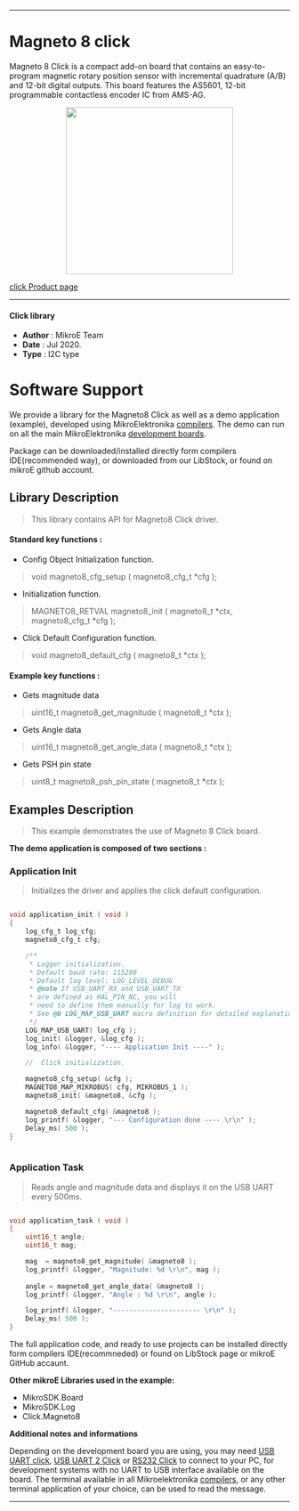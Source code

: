 
---
# Magneto 8 click

Magneto 8 Click is a compact add-on board that contains an easy-to-program magnetic rotary position sensor with incremental quadrature (A/B) and 12-bit digital outputs. This board features the AS5601, 12-bit programmable contactless encoder IC from AMS-AG.

<p align="center">
  <img src="https://download.mikroe.com/images/click_for_ide/magneto8_click.png" height=300px>
</p>


[click Product page](https://www.mikroe.com/magneto-8-click)

---


#### Click library 

- **Author**        : MikroE Team
- **Date**          : Jul 2020.
- **Type**          : I2C type


# Software Support

We provide a library for the Magneto8 Click 
as well as a demo application (example), developed using MikroElektronika 
[compilers](https://shop.mikroe.com/compilers). 
The demo can run on all the main MikroElektronika [development boards](https://shop.mikroe.com/development-boards).

Package can be downloaded/installed directly form compilers IDE(recommended way), or downloaded from our LibStock, or found on mikroE github account. 

## Library Description

> This library contains API for Magneto8 Click driver.

#### Standard key functions :

- Config Object Initialization function.
> void magneto8_cfg_setup ( magneto8_cfg_t *cfg ); 
 
- Initialization function.
> MAGNETO8_RETVAL magneto8_init ( magneto8_t *ctx, magneto8_cfg_t *cfg );

- Click Default Configuration function.
> void magneto8_default_cfg ( magneto8_t *ctx );


#### Example key functions :

- Gets magnitude data
> uint16_t magneto8_get_magnitude ( magneto8_t *ctx );
 
- Gets Angle data
> uint16_t magneto8_get_angle_data ( magneto8_t *ctx );

- Gets PSH pin state
> uint8_t magneto8_psh_pin_state ( magneto8_t *ctx );

## Examples Description

> This example demonstrates the use of Magneto 8 Click board.

**The demo application is composed of two sections :**

### Application Init 

> Initializes the driver and applies the click default configuration.

```c

void application_init ( void )
{
    log_cfg_t log_cfg;
    magneto8_cfg_t cfg;

    /** 
     * Logger initialization.
     * Default baud rate: 115200
     * Default log level: LOG_LEVEL_DEBUG
     * @note If USB_UART_RX and USB_UART_TX 
     * are defined as HAL_PIN_NC, you will 
     * need to define them manually for log to work. 
     * See @b LOG_MAP_USB_UART macro definition for detailed explanation.
     */
    LOG_MAP_USB_UART( log_cfg );
    log_init( &logger, &log_cfg );
    log_info( &logger, "---- Application Init ----" );

    //  Click initialization.

    magneto8_cfg_setup( &cfg );
    MAGNETO8_MAP_MIKROBUS( cfg, MIKROBUS_1 );
    magneto8_init( &magneto8, &cfg );

    magneto8_default_cfg( &magneto8 );
    log_printf( &logger, "--- Configuration done ---- \r\n" );
    Delay_ms( 500 );
}
  
```

### Application Task

> Reads angle and magnitude data and displays it on the USB UART every 500ms.

```c

void application_task ( void )
{
    uint16_t angle;
    uint16_t mag;

    mag  = magneto8_get_magnitude( &magneto8 );
    log_printf( &logger, "Magnitude: %d \r\n", mag );
    
    angle = magneto8_get_angle_data( &magneto8 );
    log_printf( &logger, "Angle : %d \r\n", angle );

    log_printf( &logger, "---------------------- \r\n" );
    Delay_ms( 500 );
} 

```


The full application code, and ready to use projects can be  installed directly form compilers IDE(recommneded) or found on LibStock page or mikroE GitHub accaunt.

**Other mikroE Libraries used in the example:** 

- MikroSDK.Board
- MikroSDK.Log
- Click.Magneto8

**Additional notes and informations**

Depending on the development board you are using, you may need 
[USB UART click](https://shop.mikroe.com/usb-uart-click), 
[USB UART 2 Click](https://shop.mikroe.com/usb-uart-2-click) or 
[RS232 Click](https://shop.mikroe.com/rs232-click) to connect to your PC, for 
development systems with no UART to USB interface available on the board. The 
terminal available in all Mikroelektronika 
[compilers](https://shop.mikroe.com/compilers), or any other terminal application 
of your choice, can be used to read the message.



---
